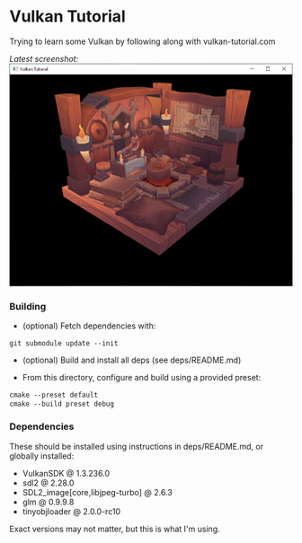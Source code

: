 Vulkan Tutorial
==================

Trying to learn some Vulkan by following along with vulkan-tutorial.com

*Latest screenshot:*
![](screenshot3.png)



### Building


- (optional) Fetch dependencies with:
```
git submodule update --init
```
- (optional) Build and install all deps (see deps/README.md)

- From this directory, configure and build using a provided preset:
```
cmake --preset default
cmake --build preset debug
```



### Dependencies

These should be installed using instructions in deps/README.md, or globally installed:
- VulkanSDK @ 1.3.236.0
- sdl2 @ 2.28.0
- SDL2_image[core,libjpeg-turbo] @ 2.6.3
- glm @ 0.9.9.8
- tinyobjloader @ 2.0.0-rc10

Exact versions may not matter, but this is what I'm using.
